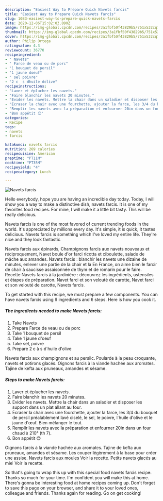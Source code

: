 ```yaml
---
description: "Easiest Way to Prepare Quick Navets farcis"
title: "Easiest Way to Prepare Quick Navets farcis"
slug: 1083-easiest-way-to-prepare-quick-navets-farcis
date: 2020-12-06T15:02:03.890Z
image: https://img-global.cpcdn.com/recipes/3a1fbf50f43829b5/751x532cq70/navets-farcis-photo-principale-de-la-recette.jpg
thumbnail: https://img-global.cpcdn.com/recipes/3a1fbf50f43829b5/751x532cq70/navets-farcis-photo-principale-de-la-recette.jpg
cover: https://img-global.cpcdn.com/recipes/3a1fbf50f43829b5/751x532cq70/navets-farcis-photo-principale-de-la-recette.jpg
author: Philip Ortega
ratingvalue: 4.3
reviewcount: 36770
recipeingredient:
- " Navets"
- " Farce de veau ou de porc"
- "1 bouquet de persil"
- "1 jaune doeuf"
- " sel poivre"
- "2 c  s dhuile dolive"
recipeinstructions:
- "Laver et éplucher les navets."
- "Faire blanchir les navets 20 minutes."
- "Evider les navets. Mettre la chair dans un saladier et disposer les support dans un plat allant au four."
- "Écraser la chair avec une fourchette, ajouter la farce, les 3/4 du bouquet de persil préalablement lavé ciselé, le sel, le poivre, l&#39;huile d&#39;olive et le jaune d&#39;œuf. Bien mélanger le tout."
- "Remplir les navets avec la préparation et enfourner 20in dans un four chaud à 210° (th 7)."
- "Bon appétit 😊"
categories:
- Recipe
tags:
- navets
- farcis

katakunci: navets farcis 
nutrition: 269 calories
recipecuisine: American
preptime: "PT11M"
cooktime: "PT35M"
recipeyield: "4"
recipecategory: Lunch

---
```



![Navets farcis](https://img-global.cpcdn.com/recipes/3a1fbf50f43829b5/751x532cq70/navets-farcis-photo-principale-de-la-recette.jpg)

Hello everybody, hope you are having an incredible day today. Today, I will show you a way to make a distinctive dish, navets farcis. It is one of my favorites food recipes. For mine, I will make it a little bit tasty. This will be really delicious.

Navets farcis is one of the most favored of current trending foods in the world. It's appreciated by millions every day. It's simple, it is quick, it tastes delicious. Navets farcis is something which I've loved my entire life. They're nice and they look fantastic.

Navets farcis aux épinards, Champignons farcis aux navets nouveaux et réciproquement, Navet boule d&#39;or farci ricotta et ciboulette, salade de mâche aux amandes. Navets farcis : blanchir les navets une dizaine de minutes, enlever une partie de la chair et la En France, on aime bien le farcir de chair à saucisse assaisonnée de thym et de romarin pour le faire. Recette Navets farcis à la jardinière : découvrez les ingrédients, ustensiles et étapes de préparation. Navet farci et son velouté de carotte, Navet farci et son velouté de carotte, Navets farcis.


To get started with this recipe, we must prepare a few components. You can have navets farcis using 6 ingredients and 6 steps. Here is how you cook it.

<!--inarticleads1-->

##### The ingredients needed to make Navets farcis:

1. Take  Navets
1. Prepare  Farce de veau ou de porc
1. Take 1 bouquet de persil
1. Take 1 jaune d&#39;oeuf
1. Take  sel, poivre
1. Prepare 2 c à s d&#39;huile d&#39;olive


Navets farcis aux champignons et au persilc. Poularde à la peau croquante, navets et potirons glacés. Oignons farcis à la viande hachée aux aromates. Tajine de kefta aux pruneaux, amandes et sésame. 

<!--inarticleads2-->

##### Steps to make Navets farcis:

1. Laver et éplucher les navets.
1. Faire blanchir les navets 20 minutes.
1. Evider les navets. Mettre la chair dans un saladier et disposer les support dans un plat allant au four.
1. Écraser la chair avec une fourchette, ajouter la farce, les 3/4 du bouquet de persil préalablement lavé ciselé, le sel, le poivre, l&#39;huile d&#39;olive et le jaune d&#39;œuf. Bien mélanger le tout.
1. Remplir les navets avec la préparation et enfourner 20in dans un four chaud à 210° (th 7).
1. Bon appétit 😊


Oignons farcis à la viande hachée aux aromates. Tajine de kefta aux pruneaux, amandes et sésame. Les couper légèrement à la base pour créer une assise. Navets farcis aux moules Voir la recette. Petits navets glacés au miel Voir la recette. 

So that's going to wrap this up with this special food navets farcis recipe. Thanks so much for your time. I'm confident you will make this at home. There's gonna be interesting food at home recipes coming up. Don't forget to save this page on your browser, and share it to your loved ones, colleague and friends. Thanks again for reading. Go on get cooking!
